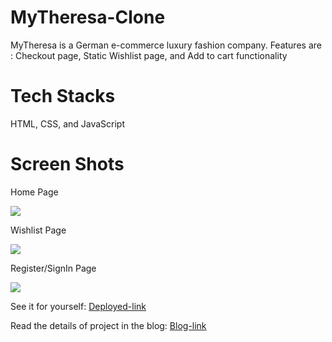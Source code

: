 # MyTheresa-Clone
MyTheresa is a German e-commerce luxury fashion company. Features are : Checkout page, Static Wishlist page, and Add to cart functionality
# Tech Stacks
HTML, CSS, and JavaScript
# Screen Shots
<p>Home Page</p>
<img src="https://miro.medium.com/max/700/1*u0nCmihjO9YMY51okGl5vA.png">
<p>Wishlist Page</p>
<img src="https://miro.medium.com/max/700/1*VLHWCBfB9QEYoPEAM8_56Q.png">
<p>Register/SignIn Page</p>
<img src="https://miro.medium.com/max/700/1*tunfm1vr2CAlcc8WHXlhHA.png">
<p>See it for yourself: 
  <a href="https://solo-project-ft-web13.vercel.app/home2.html">Deployed-link</a>
</p>
<p>Read the details of project in the blog:
  <a href="https://medium.com/@iwilldofine/i-get-to-clone-mytheresa-com-e62d44aa4594">Blog-link</a>
  </p>
